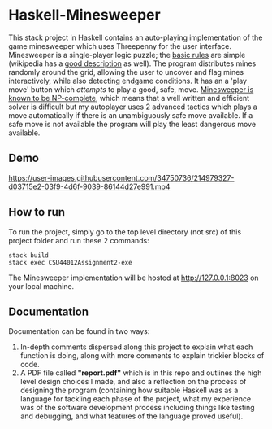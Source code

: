 # Haskell-Minesweeper

This stack project in Haskell contains an auto-playing implementation of the game minesweeper which uses Threepenny for the user interface. Minesweeper is a single-player logic puzzle; the [basic rules](http://www.freeminesweeper.org/help/minehelpinstructions.html) are simple (wikipedia has a [good description](http://en.wikipedia.org/wiki/Minesweeper_%28video_game%29) as well). The program distributes mines randomly around the grid, allowing the user to uncover and flag mines interactively, while also detecting endgame conditions. It has an a 'play move' button which *attempts* to play a good, safe, move. [Minesweeper is known to be NP-complete](http://web.mat.bham.ac.uk/R.W.Kaye/minesw/ordmsw.htm), which means that a well written and efficient solver is difficult but my autoplayer uses 2 advanced tactics which plays a move automatically if there is an unambiguously safe move available. If a safe move is not available the program will play the least dangerous move available. 

## Demo


https://user-images.githubusercontent.com/34750736/214979327-d03715e2-03f9-4d6f-9039-86144d27e991.mp4



## How to run
To run the project, simply go to the top level directory (not src) of this project folder and run these 2 commands:


```
stack build
stack exec CSU44012Assignment2-exe
```

The Minesweeper implementation will be hosted at http://127.0.0.1:8023 on your local machine.

## Documentation
Documentation can be found in two ways:
1. In-depth comments dispersed along this project to explain what each function is doing, along with more comments to explain trickier blocks of code.
3. A PDF file called **"report.pdf"** which is in this repo and outlines the high level design choices I made, and also a reflection on the process of designing the program (containing how suitable Haskell was as a language for tackling each phase of the project, what my experience was of the software development process including things like testing and debugging, and what features of the language proved useful). 
